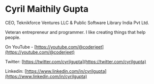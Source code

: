 # Cyril Maithily Gupta
CEO, Teknikforce Ventures LLC & Public Software Library India Pvt Ltd.

Veteran entrepreneur and programmer. I like creating things that help people.

On YouTube - [https://youtube.com/@coderjeet](https://youtube.com/@coderjeet)

Twitter: [https://twitter.com/cyrilgupta](https://twitter.com/cyrilgupta)

Linkedin: [https://www.linkedin.com/in/cyrilgupta](https://www.linkedin.com/in/cyrilgupta)


